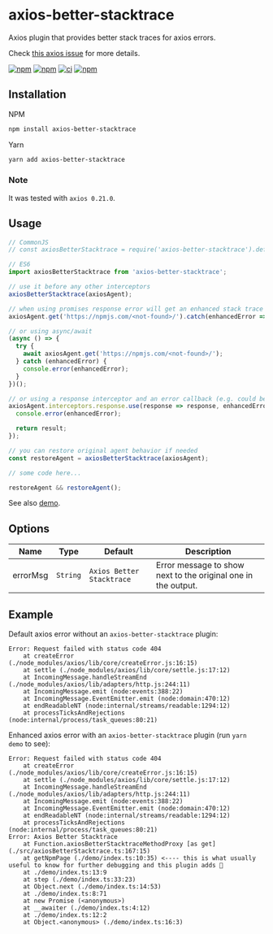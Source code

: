# axios-better-stacktrace

Axios plugin that provides better stack traces for axios errors.

Check [this axios issue](https://github.com/axios/axios/issues/2387) for more details.

[![npm](https://img.shields.io/npm/v/axios-better-stacktrace.svg?label=npm%20package)](https://www.npmjs.com/package/axios-better-stacktrace)
[![npm](https://img.shields.io/npm/dt/axios-better-stacktrace.svg)](https://www.npmjs.com/package/axios-better-stacktrace)
[![ci](https://github.com/svsool/axios-better-stacktrace/workflows/CI/badge.svg?branch=main)](https://github.com/svsool/axios-better-stacktrace/actions/workflows/ci.yml?query=branch%3Amain)
[![npm](https://img.shields.io/npm/l/axios-better-stacktrace.svg)](https://choosealicense.com/licenses/mit)

## Installation

NPM
```bash
npm install axios-better-stacktrace
```

Yarn
```bash
yarn add axios-better-stacktrace
```

### Note

It was tested with `axios 0.21.0`.

## Usage

```js
// CommonJS
// const axiosBetterStacktrace = require('axios-better-stacktrace').default;

// ES6
import axiosBetterStacktrace from 'axios-better-stacktrace';

// use it before any other interceptors
axiosBetterStacktrace(axiosAgent);

// when using promises response error will get an enhanced stack trace automatically
axiosAgent.get('https://npmjs.com/<not-found>/').catch(enhancedError => console.error(enhancedError));

// or using async/await
(async () => {
  try {
    await axiosAgent.get('https://npmjs.com/<not-found>/');
  } catch (enhancedError) {
    console.error(enhancedError);
  }
})();

// or using a response interceptor and an error callback (e.g. could be useful with a logging middleware)
axiosAgent.interceptors.response.use(response => response, enhancedError => {
  console.error(enhancedError);

  return result;
});

// you can restore original agent behavior if needed
const restoreAgent = axiosBetterStacktrace(axiosAgent);

// some code here...

restoreAgent && restoreAgent();
```

See also [demo](./demo/index.ts).

## Options

| Name | Type | Default | Description |
| --- | --- | --- | --- |
| errorMsg | `String` | `Axios Better Stacktrace` | Error message to show next to the original one in the output. |

## Example

Default axios error without an `axios-better-stacktrace` plugin:

```
Error: Request failed with status code 404
    at createError (./node_modules/axios/lib/core/createError.js:16:15)
    at settle (./node_modules/axios/lib/core/settle.js:17:12)
    at IncomingMessage.handleStreamEnd (./node_modules/axios/lib/adapters/http.js:244:11)
    at IncomingMessage.emit (node:events:388:22)
    at IncomingMessage.EventEmitter.emit (node:domain:470:12)
    at endReadableNT (node:internal/streams/readable:1294:12)
    at processTicksAndRejections (node:internal/process/task_queues:80:21)
```

Enhanced axios error with an `axios-better-stacktrace` plugin (run `yarn demo` to see):

```
Error: Request failed with status code 404
    at createError (./node_modules/axios/lib/core/createError.js:16:15)
    at settle (./node_modules/axios/lib/core/settle.js:17:12)
    at IncomingMessage.handleStreamEnd (./node_modules/axios/lib/adapters/http.js:244:11)
    at IncomingMessage.emit (node:events:388:22)
    at IncomingMessage.EventEmitter.emit (node:domain:470:12)
    at endReadableNT (node:internal/streams/readable:1294:12)
    at processTicksAndRejections (node:internal/process/task_queues:80:21)
Error: Axios Better Stacktrace
    at Function.axiosBetterStacktraceMethodProxy [as get] (./src/axiosBetterStacktrace.ts:167:15)
    at getNpmPage (./demo/index.ts:10:35) <---- this is what usually useful to know for further debugging and this plugin adds 🙂
    at ./demo/index.ts:13:9
    at step (./demo/index.ts:33:23)
    at Object.next (./demo/index.ts:14:53)
    at ./demo/index.ts:8:71
    at new Promise (<anonymous>)
    at __awaiter (./demo/index.ts:4:12)
    at ./demo/index.ts:12:2
    at Object.<anonymous> (./demo/index.ts:16:3)
```
